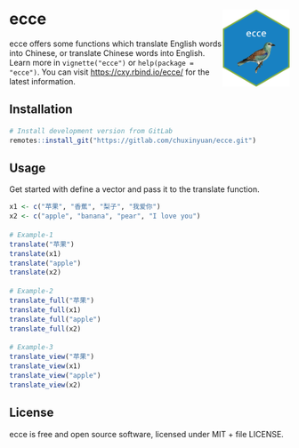 
<!-- README.md is generated from README.Rmd. Please edit that file -->

# ecce <img src="man/figures/logo.png" align="right" alt="" width="120" />

ecce offers some functions which translate English words into Chinese, or translate Chinese words into English. Learn more in `vignette("ecce")` or `help(package = "ecce")`. You can visit <https://cxy.rbind.io/ecce/> for the latest information.

## Installation

``` r
# Install development version from GitLab
remotes::install_git("https://gitlab.com/chuxinyuan/ecce.git")
```

## Usage

Get started with define a vector and pass it to the translate function.

``` r
x1 <- c("苹果", "香蕉", "梨子", "我爱你")
x2 <- c("apple", "banana", "pear", "I love you")

# Example-1
translate("苹果")
translate(x1)
translate("apple")
translate(x2)

# Example-2
translate_full("苹果")
translate_full(x1)
translate_full("apple")
translate_full(x2)

# Example-3
translate_view("苹果")
translate_view(x1)
translate_view("apple")
translate_view(x2)
```

## License

ecce is free and open source software, licensed under MIT + file
LICENSE.
